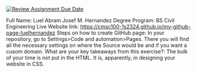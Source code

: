 [![Review Assignment Due Date](https://classroom.github.com/assets/deadline-readme-button-24ddc0f5d75046c5622901739e7c5dd533143b0c8e959d652212380cedb1ea36.svg)](https://classroom.github.com/a/GeX447Qt)



Full Name: Luel Abram Josef M. Hernandez
Degree Program: BS Civil Engineering
Live Website link: https://cmsc100-1s2324.github.io/my-github-page-luelhernandez
Steps on how to create GitHub page: In your repository, go to Settings>Code and automation>Pages. There you will find all the necessary settings on where the Source would be and if you want a cusom domain. 
What are your key takeaways from this exercise?: The bulk of your time is not put in the HTML. It is, apparently, in designing your website in CSS.

